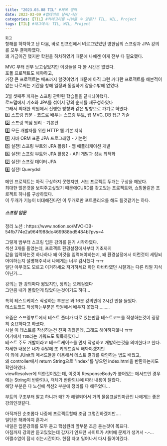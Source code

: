 ```yaml
---
title: "2023.03.08 TIL" #제목 영역
date: 2023-03-09 #업데이트 날짜/시간
categories: [TIL] #카테고리를 나눠줄 수 있음?! TIL, WIL, Project
tags: [TIL] #태그예시: TIL, WIL, Project
---
```


`회고`  
항해를 하차하고 난 다음, 바로 인프런에서 벼르고있었던 영한님의 스프링과 JPA 강의를 모두 결제하였다.  
꽤 거금이긴 했지만 학원을 하차하였기 때문에 나에겐 이게 전부 다 필요했다.

MVC 부터 전부 보고싶었지만 이것들을 다 볼 시간은 없었다.  
포폴 프로젝트도 해야하고,  
가장 큰 프로젝트는 배포까지 할것이었기 때문에 아직 그런 커다란 프로젝트를 해본적이 없는 나로써는 기간을 항해 일정과 동일하게 잡을수밖에 없었다.

3월 셋째주 까지는 스프링 관련된 학습들을 끝내놔야했다.  
로드맵에서 기초와 JPA를 섞어서 강의 순서를 재구성하였다  
그래서 최대한 학원에서 진행한 방향과 같은 방향으로 가기로 하였다.  
1️⃣ 스프링 입문 - 코드로 배우는 스프링 부트, 웹 MVC, DB 접근 기술  
2️⃣ 스프링 핵심 원리 - 기본편  
3️⃣ 모든 개발자를 위한 HTTP 웹 기본 지식  
4️⃣ 자바 ORM 표준 JPA 프로그래밍 - 기본편  
5️⃣ 실전! 스프링 부트와 JPA 활용1 - 웹 애플리케이션 개발  
6️⃣ 실전! 스프링 부트와 JPA 활용2 - API 개발과 성능 최적화  
7️⃣ 실전! 스프링 데이터 JPA  
8️⃣ 실전! Querydsl

메인 프로젝트는 아직 구상하지 못했지만, 서브 프로젝트 두개는 구상을 해놨다.  
최대한 많은것을 보여주고싶었기 때문에CURD를 갖고있는 프로젝트와, 쇼핑몰같은 프로젝트 하나를 구상하였다.  
이 두개가 기능이 비대해진다면 이 두개로만 포트폴리오를 해도 될것같기는 하다.

<h5><strong>스프링 입문</strong></h5>
정리 노션 : https://www.notion.so/MVC-DB-54fb774e2a964f988dc469988bd5484b?pvs=4

그렇게 밤부터 스프링 입문 강의를 듣기 시작하였다.  
섹션 3개를 들었는데, 프로젝트 환경설정에서부터 기초까지  
값을 입력하는것 하나하나 왜 이것을 입력해야하는지, 왜 환경설정에서 이런것이 세팅되어야하는지 설명해주셔서 나에게는 너무 감사했다 ㅠㅠ  
일단 아무것도 모르고 이거하세요 저거하세요 하던 아바타였던 시절과는 다른 리얼 지식아닌가....

강의는 한 강의마다 짧았지만, 정리는 오래걸렸다  
그만큼 내가 몰랐던게 많았다는것이기도 하다...

특히 테스트케이스 작성하는 부분은 와 16분 강의인데 2시간 반을 들었다.  
테스트코드 작성하는부분은 학원에서 배우지 못했다.........

요즘은 스프링부트에서 테스트 폴더가 따로 있는만큼 테스트코드를 작성하는것이 굉장히 중요하다고 하셨다.  
사실 이 테스트를 작성하는건 진짜 귀찮은데, 그래도 해야하지않나 ㅠㅠ  
여기에서 `TDD`라는 키워드도 획득하였다..!  
테스트 주도 개발이라고 테스트케이스를 먼저 작성하고 개발하는것을 의미한다고 한다. 자세한 내용은 내가 주말에 또 키워드검색 해봐야겠지만  
이 외에 JUnit의 메서드들을 이용해서 테스트 결과를 확인하는 법도 배웠고,  
왜 controller에서 return String으로 "index"를 넣으면 index.html을 반환하는지도 확인하였다.  
viewResolver에 의한것이었는데, 이것이 ResponseBody가 붙어있는 메서드인 경우에는 String이 반환되냐, 객체가 반환되냐에 따라 내용이 달랐다.  
해당 부분은 다 노션에 섹션2 부분에 정리를 다 해두었다...

부트의 구조부터 알고 하니까 왜? 가 해결되어서 거의 물음표살인마급인 나에게는 좋은 강의인것같다.

아직까진 순조롭다 나중에 프로젝트할때 조금 그렇긴하겠지만....  
일단은 해봐야지 혼자서  
내일은 입문강의를 모두 듣고 핵심원리 앞부분 조금 듣는것이 목표다.  
아침까지 강의만 듣고있었는데 갑자기 인프런 사이트가 서버에 문제가 생겨서 -.-...  
어쩔수없이 잠시 쉬는시간이다. 한잠 자고 일어나서 다시 들어야겠다.
